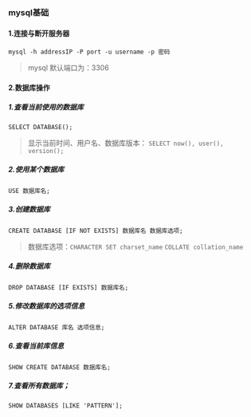 

### mysql基础

#### 1.连接与断开服务器

`mysql -h addressIP -P port -u username -p 密码 `

>  mysql 默认端口为：3306

#### 2.数据库操作

##### 1.查看当前使用的数据库

`SELECT DATABASE();`

> 显示当前时间、用户名、数据库版本： `SELECT now(), user(), version();`

##### 2.使用某个数据库

`USE 数据库名;`

##### 3.创建数据库

`CREATE DATABASE [IF NOT EXISTS] 数据库名 数据库选项;`

> 数据库选项：`CHARACTER SET charset_name` `COLLATE collation_name`

##### 4.删除数据库

`DROP DATABASE [IF EXISTS] 数据库名;`

##### 5.修改数据库的选项信息

`ALTER DATABASE 库名 选项信息;`

##### 6.查看当前库信息

`SHOW CREATE DATABASE 数据库名;`

##### 7.查看所有数据库；

`SHOW DATABASES [LIKE 'PATTERN'];`

